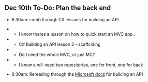 ## Dec 10th To-Do: Plan the back end

- 8:30am: comb through C# lessons for building an API
- - I know theres a lesson on how to quick start an MVC app..
- - C# Building an API lesson 2 - scaffolding
- - Do I need the whole MVC, or just MC?
- - I know a will need two repositories, one for front, one for back

- 9:30am: Rereading through the [Microsoft docs](https://docs.microsoft.com/en-us/aspnet/web-api/overview/older-versions/build-restful-apis-with-aspnet-web-api) for building an API